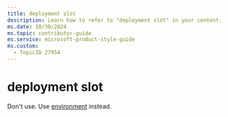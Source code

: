 ```yaml
---
title: deployment slot
description: Learn how to refer to "deployment slot" in your content.
ms.date: 10/30/2024
ms.topic: contributor-guide
ms.service: microsoft-product-style-guide
ms.custom:
  - TopicID 27954
---
```



# deployment slot

Don't use. Use [environment](~\a_z_names_terms\e\environment.md) instead.

